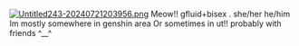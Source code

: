
[![Untitled243-20240721203956.png](https://i.postimg.cc/sfn31TTt/Untitled243-20240721203956.png)](https://postimg.cc/rztBPNXJ)
 Meow!! gfluid+bisex . she/her he/him 
    Im mostly somewhere in genshin area
    Or sometimes in ut!! probably with 
    friends ^__^
